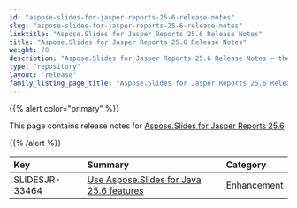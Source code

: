 ```yaml
---
id: "aspose-slides-for-jasper-reports-25-6-release-notes"
slug: "aspose-slides-for-jasper-reports-25-6-release-notes"
linktitle: "Aspose.Slides for Jasper Reports 25.6 Release Notes"
title: "Aspose.Slides for Jasper Reports 25.6 Release Notes"
weight: 70
description: "Aspose.Slides for Jasper Reports 25.6 Release Notes – the latest updates and fixes."
type: "repository"
layout: "release"
family_listing_page_title: "Aspose.Slides for Jasper Reports 25.6 Release Notes"
---
```


{{% alert color="primary" %}} 

This page contains release notes for [Aspose.Slides for Jasper Reports 25.6](https://releases.aspose.com/slides/jasperreport/new-releases/aspose.slides-for-jasperreports-25.6/)

{{% /alert %}} 

|**Key**|**Summary**|**Category**|
| :- | :- | :- |
|SLIDESJR-33464|[Use Aspose.Slides for Java 25.6 features](/slides/java/release-notes/2024/aspose-slides-for-java-25-6-release-notes/)|Enhancement|